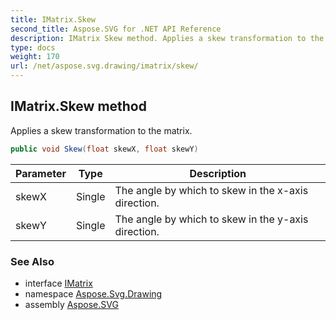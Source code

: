 ```yaml
---
title: IMatrix.Skew
second_title: Aspose.SVG for .NET API Reference
description: IMatrix Skew method. Applies a skew transformation to the matrix
type: docs
weight: 170
url: /net/aspose.svg.drawing/imatrix/skew/
---
```

## IMatrix.Skew method

Applies a skew transformation to the matrix.

```csharp
public void Skew(float skewX, float skewY)
```

| Parameter | Type | Description |
| --- | --- | --- |
| skewX | Single | The angle by which to skew in the x-axis direction. |
| skewY | Single | The angle by which to skew in the y-axis direction. |

### See Also

* interface [IMatrix](../)
* namespace [Aspose.Svg.Drawing](../../../aspose.svg.drawing/)
* assembly [Aspose.SVG](../../../)
